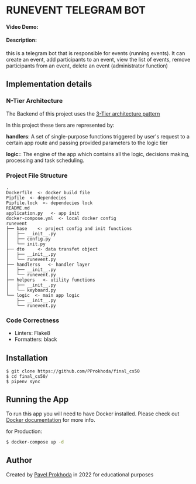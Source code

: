 # RUNEVENT TELEGRAM BOT
#### Video Demo:  <URL HERE>
#### Description:
this is a telegram bot that is responsible for events (running events). It can create an event, add participants to an event, view the list of events, remove participants from an event, delete an event (administrator function)

## Implementation details

### N-Tier Architecture
The Backend of this project uses the [3-Tier architecture pattern](https://en.wikipedia.org/wiki/Multitier_architecture#Three-tier_architecture)

In this project these tiers are represented by:

**handlers**: A set of single-purpose functions triggered by user's request 
to a certain app route and passing provided parameters to the logic tier 

**logic:**: The engine of the app which contains all the logic, decisions making, 
processing and task scheduling.   


### Project File Structure
```
.
Dockerfile  <- docker build file
Pipfile  <- dependecies
Pipfile.lock  <- dependecies lock
README.md
application.py   <- app init 
docker-compose.yml  <- local docker config
runevent
├── base    <- project config and init functions
│   ├── __init__.py
│   ├── config.py
│   └── init.py
├── dto     <- data transfet object
│   ├── __init__.py
│   └── runevent.py
├── handlerss   <- handler layer
│   ├── __init__.py
│   └── runevent.py
├── helpers   <- utility functions
│   ├── __init__.py
│   └── keyboard.py
└── logic  <- main app logic
    ├── __init__.py
    └── runevent.py
```

### Code Correctness

* Linters: Flake8
* Formatters: black


## Installation

```shell
$ git clone https://github.com/PProkhoda/final_cs50
$ cd final_cs50/
$ pipenv sync
```

## Running the App
To run this app you will need to have Docker installed. 
Please check out [Docker documentation](https://docs.docker.com/get-docker/) for more info.  

for Production:
```sh
$ docker-compose up -d 
```

## Author

Created by [Pavel Prokhoda](https://github.com/PProkhoda) in 2022 for educational purposes